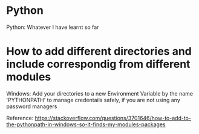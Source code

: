 # Python
Python: Whatever I have learnt so far

# How to add different directories and include correspondig from different modules
Windows: Add your directories to a new Environment Variable by the name 'PYTHONPATH' to manage credentails safely, if you are not using any password managers

Reference: https://stackoverflow.com/questions/3701646/how-to-add-to-the-pythonpath-in-windows-so-it-finds-my-modules-packages